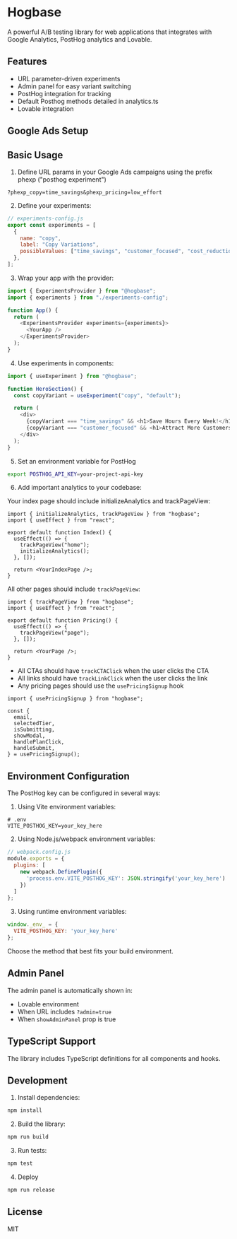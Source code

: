 # Hogbase

A powerful A/B testing library for web applications that integrates with Google Analytics, PostHog analytics and Lovable.

## Features

- URL parameter-driven experiments
- Admin panel for easy variant switching
- PostHog integration for tracking
- Default Posthog methods detailed in analytics.ts
- Lovable integration

## Google Ads Setup

## Basic Usage

1. Define URL params in your Google Ads campaigns using the prefix phexp ("posthog experiment")

```tsx
?phexp_copy=time_savings&phexp_pricing=low_effort
```

2. Define your experiments:

```javascript
// experiments-config.js
export const experiments = [
  {
    name: "copy",
    label: "Copy Variations",
    possibleValues: ["time_savings", "customer_focused", "cost_reduction"],
  },
];
```

3. Wrap your app with the provider:

```javascript
import { ExperimentsProvider } from "@hogbase";
import { experiments } from "./experiments-config";

function App() {
  return (
    <ExperimentsProvider experiments={experiments}>
      <YourApp />
    </ExperimentsProvider>
  );
}
```

4. Use experiments in components:

```javascript
import { useExperiment } from "@hogbase";

function HeroSection() {
  const copyVariant = useExperiment("copy", "default");

  return (
    <div>
      {copyVariant === "time_savings" && <h1>Save Hours Every Week!</h1>}
      {copyVariant === "customer_focused" && <h1>Attract More Customers</h1>}
    </div>
  );
}
```

5. Set an environment variable for PostHog

```bash
export POSTHOG_API_KEY=your-project-api-key
```

6. Add important analytics to your codebase:

Your index page should include initializeAnalytics and trackPageView:

```tsx
import { initializeAnalytics, trackPageView } from "hogbase";
import { useEffect } from "react";

export default function Index() {
  useEffect(() => {
    trackPageView("home");
    initializeAnalytics();
  }, []);

  return <YourIndexPage />;
}
```

All other pages should include `trackPageView`:

```tsx
import { trackPageView } from "hogbase";
import { useEffect } from "react";

export default function Pricing() {
  useEffect(() => {
    trackPageView("page");
  }, []);

  return <YourPage />;
}
```

- All CTAs should have `trackCTAClick` when the user clicks the CTA
- All links should have `trackLinkClick` when the user clicks the link
- Any pricing pages should use the `usePricingSignup` hook

```tsx
import { usePricingSignup } from "hogbase";

const {
  email,
  selectedTier,
  isSubmitting,
  showModal,
  handlePlanClick,
  handleSubmit,
} = usePricingSignup();
```

## Environment Configuration

The PostHog key can be configured in several ways:

1. Using Vite environment variables:
```
# .env
VITE_POSTHOG_KEY=your_key_here
```

2. Using Node.js/webpack environment variables:
```javascript
// webpack.config.js
module.exports = {
  plugins: [
    new webpack.DefinePlugin({
      'process.env.VITE_POSTHOG_KEY': JSON.stringify('your_key_here')
    })
  ]
};
```

3. Using runtime environment variables:
```javascript
window._env_ = {
  VITE_POSTHOG_KEY: 'your_key_here'
};
```

Choose the method that best fits your build environment.

## Admin Panel

The admin panel is automatically shown in:

- Lovable environment
- When URL includes `?admin=true`
- When `showAdminPanel` prop is true

## TypeScript Support

The library includes TypeScript definitions for all components and hooks.

## Development

1. Install dependencies:

```bash
npm install
```

2. Build the library:

```bash
npm run build
```

3. Run tests:

```bash
npm test
```

4. Deploy

```bash
npm run release
```

## License

MIT
